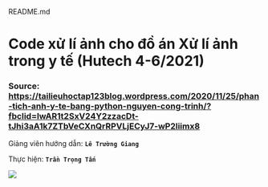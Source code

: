 README.md

# Code xử lí ảnh cho đồ án Xử lí ảnh trong y tế (Hutech 4-6/2021)

 ### **Source:** https://tailieuhoctap123blog.wordpress.com/2020/11/25/phan-tich-anh-y-te-bang-python-nguyen-cong-trinh/?fbclid=IwAR1t2SxV24Y2zzacDt-tJhi3aA1k7ZTbVeCXnQrRPVLjECyJ7-wP2liimx8 

Giảng viên hướng dẫn: **`Lê Trường Giang`**

Thực hiện: **`Trần Trọng Tấn`**

<img src="https://www.python.org/static/img/python-logo@2x.png">
